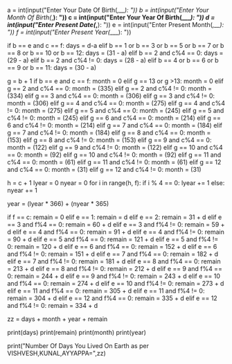 a = int(input("Enter Your Date Of Birth(_,__): "))
b = int(input("Enter Your Month Of Birth(_,__): "))
c = int(input("Enter Your Year Of Birth(____): "))
d = int(input("Enter Present Date(_,__): "))
e = int(input("Enter Present Month(_,__): "))
f = int(input("Enter Present Year(____): "))

if b == e and c == f:
    days = d-a
elif b == 1 or b == 3 or b == 5 or b == 7 or b == 8 or b == 10 or b == 12:
    days = (31 - a)
elif b == 2 and c%4 == 0:
    days = (29 - a)
elif b == 2 and c%4 != 0:
    days = (28 - a)
elif b == 4 or b == 6 or b == 9 or b == 11:
    days = (30 - a)

g = b + 1
if b == e and c == f:
    month = 0
elif g == 13 or g >13:
    month = 0
elif g == 2 and c%4 == 0:
    month = (335)
elif g == 2 and c%4 != 0:
    month = (334)
elif g == 3 and c%4 == 0:
    month = (306)
elif g == 3 and c%4 != 0:
    month = (306)
elif g == 4 and c%4 == 0:
    month = (275)
elif g == 4 and c%4 != 0:
    month = (275)
elif g == 5 and c%4 == 0:
    month = (245)
elif g == 5 and c%4 != 0:
    month = (245)
elif g == 6 and c%4 == 0:
    month = (214)
elif g == 6 and c%4 != 0:
    month = (214)
elif g == 7 and c%4 == 0:
    month = (184)
elif g == 7 and c%4 != 0:
    month = (184)
elif g == 8 and c%4 == 0:
    month = (153)
elif g == 8 and c%4 != 0:
    month = (153)
elif g == 9 and c%4 == 0:
    month = (122)
elif g == 9 and c%4 != 0:
    month = (122)
elif g == 10 and c%4 == 0:
    month = (92)
elif g == 10 and c%4 != 0:
    month = (92)
elif g == 11 and c%4 == 0:
    month = (61)
elif g == 11 and c%4 != 0:
    month = (61)
elif g == 12 and c%4 == 0:
    month = (31)
elif g == 12 and c%4 != 0:
    month = (31)




h = c + 1
lyear = 0
nyear = 0
for i in range(h, f):
    if i % 4 == 0:
        lyear += 1
    else:
        nyear += 1

year = (lyear * 366) + (nyear * 365)

if f == c:
    remain = 0
elif e == 1:
    remain = d
elif e == 2:
    remain = 31 + d
elif e == 3 and f%4 == 0:
    remain = 60 + d
elif e == 3 and f%4 != 0:
    remain = 59 + d
elif e == 4 and f%4 == 0:
    remain = 91 + d
elif e == 4 and f%4 != 0:
    remain = 90 + d
elif e == 5 and f%4 == 0:
    remain = 121 + d
elif e == 5 and f%4 != 0:
    remain = 120 + d
elif e == 6 and f%4 == 0:
    remain = 152 + d
elif e == 6 and f%4 != 0:
    remain = 151 + d
elif e == 7 and f%4 == 0:
    remain = 182 + d
elif e == 7 and f%4 != 0:
    remain = 181 + d
elif e == 8 and f%4 == 0:
    remain = 213 + d
elif e == 8 and f%4 != 0:
    remain = 212 + d
elif e == 9 and f%4 == 0:
    remain = 244 + d
elif e == 9 and f%4 != 0:
    remain = 243 + d
elif e == 10 and f%4 == 0:
    remain = 274 + d
elif e == 10 and f%4 != 0:
    remain = 273 + d
elif e == 11 and f%4 == 0:
    remain = 305 + d
elif e == 11 and f%4 != 0:
    remain = 304 + d
elif e == 12 and f%4 == 0:
    remain = 335 + d
elif e == 12 and f%4 != 0:
    remain = 334 + d



zz = days + month + year + remain

print(days)
print(remain)
print(month)
print(year)

print("Number Of Days You Lived On Earth as per VISHVESH,KUNAL,AYYAPPA=",zz)
